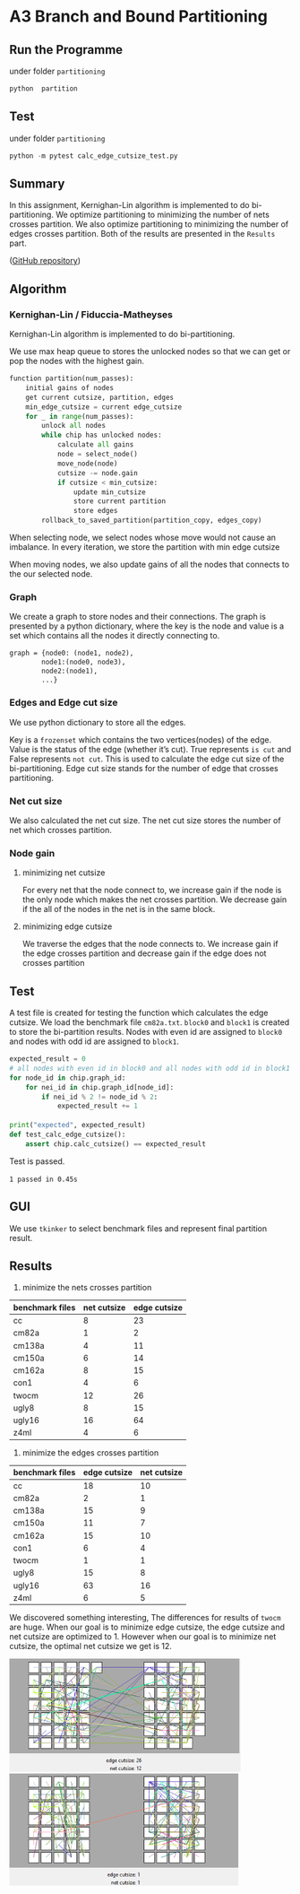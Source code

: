 # A3 Branch and Bound Partitioning

## Run the Programme

under folder `partitioning`

```python
python  partition
```

## Test

under folder `partitioning`

```python
python -m pytest calc_edge_cutsize_test.py
```

## Summary

In this assignment, Kernighan-Lin algorithm is implemented to do bi-partitioning. We optimize partitioning to minimizing the number of nets crosses partition. We also optimize partitioning to minimizing the number of edges crosses partition. Both of the results are presented in the `Results` part.

([GitHub repository](https://github.com/TAN-ZIXUAN/CPEN513/tree/main/partitioning))

## Algorithm

### Kernighan-Lin /  Fiduccia-Matheyses

Kernighan-Lin algorithm is implemented to do bi-partitioning. 

We use max heap queue to stores the unlocked nodes so that we can get or pop the nodes with the  highest gain. 

```python
function partition(num_passes):
    initial gains of nodes
    get current cutsize, partition, edges
    min_edge_cutsize = current edge_cutsize
    for _ in range(num_passes):
        unlock all nodes
        while chip has unlocked nodes:
        	calculate all gains
            node = select_node()
            move_node(node)
            cutsize -= node.gain
            if cutsize < min_cutsize:
                update min_cutsize
                store current partition
                store edges
        rollback_to_saved_partition(partition_copy, edges_copy)        
```

When selecting node, we select nodes whose move would not cause an imbalance. In every iteration, we store the partition with min edge cutsize

When moving nodes, we also update gains of all the nodes that connects to the our selected node.

### Graph

We create a graph to store nodes and their connections. The graph is presented by a python dictionary, where the key is the node and value is a set which contains all the nodes it directly connecting to.

```
graph = {node0: (node1, node2),
		node1:(node0, node3),
		node2:(node1),
		...}
```

### Edges  and Edge cut size

We use python dictionary to store all the edges. 

Key is a `frozenset` which contains the two vertices(nodes) of the edge. Value is the status of the edge (whether it’s cut). True represents `is cut` and False represents `not cut`. This is used to calculate the edge cut size of the bi-partitioning. Edge cut size stands for the number of edge that crosses partitioning.

### Net cut size

We also calculated the net cut size. The net cut size stores the number of net which crosses partition.

### Node gain

1. minimizing net cutsize

   For every net that the node connect to, we increase gain if the node is the only node which makes the net crosses partition. We decrease gain if the all of the nodes in the net is in the same block.

2. minimizing edge cutsize

   We traverse the edges that the node connects to. We increase gain if the edge crosses partition and decrease gain if the edge does not crosses partition


## Test

A test file is created for testing the function which calculates the edge cutsize. We load the benchmark file `cm82a.txt`. `block0` and `block1` is created to store the bi-partition results. Nodes with even id are assigned to `block0` and nodes with odd id are assigned to `block1`.

```python
expected_result = 0
# all nodes with even id in block0 and all nodes with odd id in block1
for node_id in chip.graph_id:
    for nei_id in chip.graph_id[node_id]:
        if nei_id % 2 != node_id % 2:
            expected_result += 1

print("expected", expected_result)
def test_calc_edge_cutsize():
    assert chip.calc_cutsize() == expected_result
```

Test is passed.

`1 passed in 0.45s`

## GUI

We use `tkinker` to select benchmark files and represent final partition result.

## Results

1. minimize the nets crosses partition

| benchmark files | net cutsize | edge cutsize |
| --------------- | ----------- | ------------ |
| cc              | 8           | 23           |
| cm82a           | 1           | 2            |
| cm138a          | 4           | 11           |
| cm150a          | 6           | 14           |
| cm162a          | 8           | 15           |
| con1            | 4           | 6            |
| twocm           | 12          | 26           |
| ugly8           | 8           | 15           |
| ugly16          | 16          | 64           |
| z4ml            | 4           | 6            |


1. minimize the edges crosses partition

| benchmark files | edge cutsize | net cutsize |
| --------------- | ------------ | ----------- |
| cc              | 18           | 10          |
| cm82a           | 2            | 1           |
| cm138a          | 15           | 9           |
| cm150a          | 11           | 7           |
| cm162a          | 15           | 10          |
| con1            | 6            | 4           |
| twocm           | 1            | 1           |
| ugly8           | 15           | 8           |
| ugly16          | 63           | 16          |
| z4ml            | 6            | 5           |

We discovered something interesting, The differences for results of `twocm` are huge. When our goal is to minimize edge cutsize, the edge cutsize and net cutsize are optimized to 1. However when our goal is to minimize net cutsize, the optimal net cutsize we get is 12.

<img src="report/A3 Partition.assets/image-20210313104602015.png" alt="image-20210313104602015" style="zoom: 75%;" /><img src="report/A3 Partition.assets/image-20210313105745687.png" alt="image-20210313105745687" style="zoom: 75%;" />

